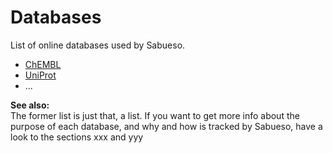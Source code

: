 # Databases

List of online databases used by Sabueso.

- [ChEMBL](https://www.ebi.ac.uk/chembl/)
- [UniProt](https://www.uniprot.org/)
- ...

<div class="alert alert-block alert-warning">
<b>See also:</b><br>
    The former list is just that, a list. If you want to get more info about the purpose of each
database, and why and how is tracked by Sabueso, have a look to the sections xxx and yyy
</div>

